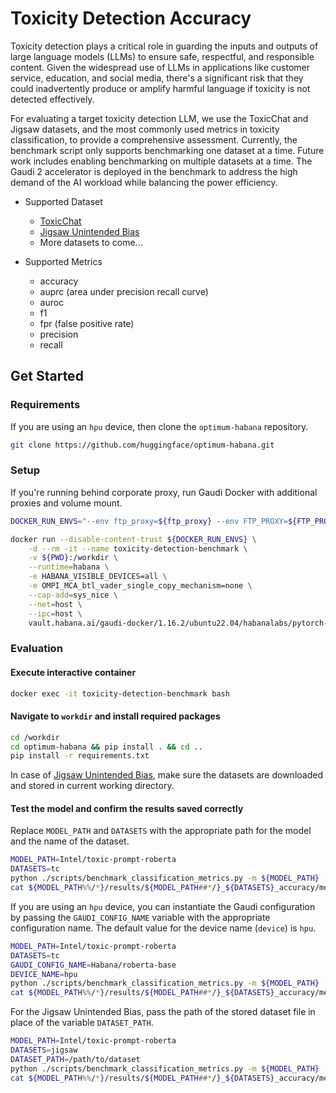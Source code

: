 # Toxicity Detection Accuracy

Toxicity detection plays a critical role in guarding the inputs and outputs of large language models (LLMs) to ensure safe, respectful, and responsible content. Given the widespread use of LLMs in applications like customer service, education, and social media, there's a significant risk that they could inadvertently produce or amplify harmful language if toxicity is not detected effectively. 

For evaluating a target toxicity detection LLM, we use the ToxicChat and Jigsaw datasets, and the most commonly used metrics in toxicity classification, to provide a comprehensive assessment. Currently, the benchmark script only supports benchmarking one dataset at a time. Future work includes enabling benchmarking on multiple datasets at a time. The Gaudi 2 accelerator is deployed in the benchmark to address the high demand of the AI workload while balancing the power efficiency. 

- Supported Dataset
    - [ToxicChat](https://huggingface.co/datasets/lmsys/toxic-chat)
    - [Jigsaw Unintended Bias](https://www.kaggle.com/c/jigsaw-unintended-bias-in-toxicity-classification)
    - More datasets to come...
    
- Supported Metrics
    - accuracy
    - auprc (area under precision recall curve)
    - auroc
    - f1
    - fpr (false positive rate)
    - precision
    - recall

## Get Started

### Requirements
If you are using an `hpu` device, then clone the `optimum-habana` repository.
```bash
git clone https://github.com/huggingface/optimum-habana.git
```

### Setup
If you're running behind corporate proxy, run Gaudi Docker with additional proxies and volume mount.
```bash
DOCKER_RUN_ENVS="--env ftp_proxy=${ftp_proxy} --env FTP_PROXY=${FTP_PROXY} --env http_proxy=${http_proxy} --env HTTP_PROXY=${HTTP_PROXY} --env https_proxy=${https_proxy} --env HTTPS_PROXY=${HTTPS_PROXY} --env no_proxy=${no_proxy} --env NO_PROXY=${NO_PROXY} --env socks_proxy=${socks_proxy} --env SOCKS_PROXY=${SOCKS_PROXY} --env TF_ENABLE_MKL_NATIVE_FORMAT=1"

docker run --disable-content-trust ${DOCKER_RUN_ENVS} \
    -d --rm -it --name toxicity-detection-benchmark \
    -v ${PWD}:/workdir \
    --runtime=habana \
    -e HABANA_VISIBLE_DEVICES=all \
    -e OMPI_MCA_btl_vader_single_copy_mechanism=none \
    --cap-add=sys_nice \
    --net=host \
    --ipc=host \
    vault.habana.ai/gaudi-docker/1.16.2/ubuntu22.04/habanalabs/pytorch-installer-2.2.2:latest
```

### Evaluation
#### Execute interactive container
```bash
docker exec -it toxicity-detection-benchmark bash
```
#### Navigate to `workdir` and install required packages
```bash
cd /workdir
cd optimum-habana && pip install . && cd ..
pip install -r requirements.txt
```

In case of [Jigsaw Unintended Bias](https://www.kaggle.com/c/jigsaw-unintended-bias-in-toxicity-classification), make sure the datasets are downloaded and stored in current working directory.

#### Test the model and confirm the results saved correctly
Replace `MODEL_PATH` and `DATASETS` with the appropriate path for the model and the name of the dataset.
```bash
MODEL_PATH=Intel/toxic-prompt-roberta
DATASETS=tc
python ./scripts/benchmark_classification_metrics.py -m ${MODEL_PATH} -d ${DATASETS}
cat ${MODEL_PATH%%/*}/results/${MODEL_PATH##*/}_${DATASETS}_accuracy/metrics.json
```

If you are using an `hpu` device, you can instantiate the Gaudi configuration by passing the `GAUDI_CONFIG_NAME` variable with the appropriate configuration name. The default value for the device name (`device`) is `hpu`.
```bash
MODEL_PATH=Intel/toxic-prompt-roberta
DATASETS=tc
GAUDI_CONFIG_NAME=Habana/roberta-base
DEVICE_NAME=hpu
python ./scripts/benchmark_classification_metrics.py -m ${MODEL_PATH} -d ${DATASETS} -g_config ${GAUDI_CONFIG_NAME} --device ${DEVICE_NAME}
cat ${MODEL_PATH%%/*}/results/${MODEL_PATH##*/}_${DATASETS}_accuracy/metrics.json 
```

For the Jigsaw Unintended Bias, pass the path of the stored dataset file in place of the variable `DATASET_PATH`.
```bash
MODEL_PATH=Intel/toxic-prompt-roberta
DATASETS=jigsaw
DATASET_PATH=/path/to/dataset
python ./scripts/benchmark_classification_metrics.py -m ${MODEL_PATH} -d ${DATASETS} -p ${DATASET_PATH} 
cat ${MODEL_PATH%%/*}/results/${MODEL_PATH##*/}_${DATASETS}_accuracy/metrics.json
```